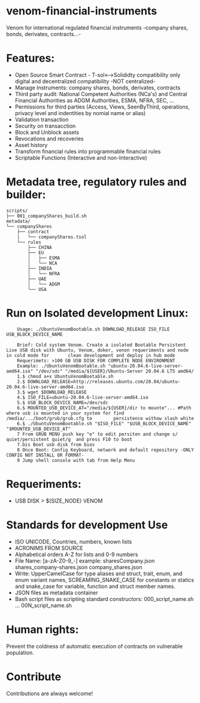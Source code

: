 # venom-financial-instruments
 Venom for international regulated financial instruments -company shares, bonds, derivates, contracts...-


# Features:
  - Open Source Smart Contract - T-sol<-->Solididty compatibility only digital and decentralized compatibility -NOT centralized-
  - Manage Instruments: company shares, bonds, derivates, contracts
  - Third party audit: National Competent Authorities (NCa's) and Central Financial Authorities as ADGM Authorities, ESMA, NFRA, SEC, ...
  - Permissions for third parties (Access, Views, SeenByThird, operations, privacy level and indentities by nomial name or alias)
  - Validation transaction 
  - Security on transacction
  - Block and Unblock assets
  - Revocations and recoveries
  - Asset history
  - Transform financial rules into programmable financial rules
  - Scriptable Functions (Interactive and non-Interactive)  
  
  
# Metadata tree, regulatory rules and builder:
 
``` 
scripts/
├── 001_companyShares_build.sh
metadata/
└── companyShares
    ├── contract
    |   └── companyShares.tsol
    └── rules
        ├── CHINA
        ├── EU
        │   ├── ESMA
        │   └── NCA
        ├── INDIA
        │   └── NFRA
        ├── UAE
        │   └── ADGM
        └── USA
```

# Run on Isolated development Linux:
```
    Usage: ./UbuntuVenomBootable.sh DOWNLOAD_RELEASE ISO_FILE USB_BLOCK_DEVICE_NAME

    Brief: Cold system Venom. Create a isolated Bootable Persistent Live USB disk with Ubuntu, Venom, doker, venon requeriments and node in cold mode for       clean development and deploy in hub mode
    Requerimets: >100 GB USB DISK FOR COMPLETE NODE ENVIRONMENT
    Example: ./UbuntuVenomBootable.sh "ubuntu-20.04.6-live-server-amd64.iso" "/dev/sdc" "/media/${USER}/Ubuntu-Server 20.04.6 LTS amd64/
    1.$ chmod a+x UbuntuVenomBootable.sh
    2.$ DOWNLOAD_RELEASE=http://releases.ubuntu.com/20.04/ubuntu-20.04.6-live-server-amd64.iso
    3.$ wget $DOWNLOAD_RELEASE
    4.$ ISO_FILE=ubuntu-20.04.6-live-server-amd64.iso
    5.$ USB_BLOCK_DEVICE_NAME=/dev/sdc
    6.$ MOUNTED_USB_DEVICE_AT="/media/${USER}/dir to mounte"... #Path where usb is mounted in your system for find  /media/.../boot/grub/grub.cfg to        persistence withow slash white
    6.$ ./UbuntuVenomBootable.sh "$ISO_FILE" "$USB_BLOCK_DEVICE_NAME" "$MOUNTED_USB_DEVICE_AT"
    7 From GRUB MENU push key "e" to edit persiten and change s/ quiet/persistent quiet/g  and press F10 to boot 
    7.bis Boot usb disk from bios
    8 Once Boot: Config Keyboard, network and default repository -ONLY CONFIG NOT INSTALL OR FORMAT-
    9 Jump shell console with tab from Help Menu
```
# Requeriments:
 - USB DISK > $(SIZE_NODE) VENOM

# Standards for development Use
 - ISO UNICODE, Countries, numbers, known lists
 - ACRONIMS FROM SOURCE
 - Alphabetical orders A-Z for lists and 0-9 numbers
 - File Name: [a-zA-Z0-9_-] example:  sharesCompany.json shares_company-shares.json company_shares.json
 - Write: UpperCamelCase for type aliases and struct, trait, enum, and enum variant names, SCREAMING_SNAKE_CASE for constants or statics and snake_case for variable, function and struct member names. 
 - JSON files as metadata container 
 - Bash script files as scripting standard constructors: 000_script_name.sh ... 00N_script_name.sh
 
# Human rights:
 Prevent the coldness of automatic execution of contracts on vulnerable population.
 
# Contribute
 Contributions are always welcome!
